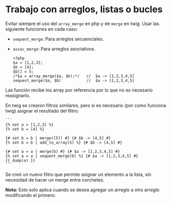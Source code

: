 Trabajo con arreglos, listas o bucles
=====================================

Evitar siempre el uso del `array_merge` en php y de `merge` en twig. Usar las siguiente funciones en cada caso:

* `sequent_merge`: Para arreglos secuenciales.
* `assoc_merge`: Para arreglos asociativos.

	```
	<?php
	$a = [1,2,3];
	$b = [4];
	$b[] = 5;
	/*$a = array_merge($a, $b);*/ 	//	$a -> [1,2,3,4,5]
	sequest_merge($a, $b) 			//	$a -> [1,2,3,4,5]
	```

Las función recibe los array por referencia por lo que no es necesario reasignarlo.

En twig se crearon filtros similares, pero si es necesario (por como funciona twig) asignar el resultado del filtro:

	```
	{% set a = [1,2,3] %}
	{% set b = [4] %}
	
	{# set b = b | merge([5]) #} {# $b -> [4,5] #}
	{% set b = b | add_to_array(5) %} {# $b -> [4,5] #}
	
	{# set a = a | merge(b) #} {# $a -> [1,2,3,4,5] #}
	{% set a = a | sequent_merge(b) %} {# $a -> [1,2,3,4,5] #}
	{{ dump(a) }}
	```

Se creó un nuevo filtro que permite asignar un elemento a la lista, sin necesidad de hacer un merge entre corchetes.

**Nota:** Esto solo aplica cuando se desea agregar un arreglo a otro arreglo modificando el primero: